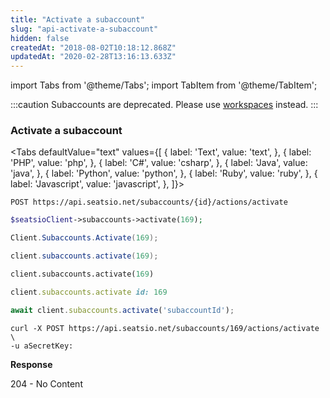 ```yaml
---
title: "Activate a subaccount"
slug: "api-activate-a-subaccount"
hidden: false
createdAt: "2018-08-02T10:18:12.868Z"
updatedAt: "2020-02-28T13:16:13.633Z"
---
```


import Tabs from '@theme/Tabs';
import TabItem from '@theme/TabItem';

:::caution 
Subaccounts are deprecated. Please use [workspaces](api-workspaces) instead.
:::
### Activate a subaccount


<Tabs 
  defaultValue="text"
  values={[
{ label: 'Text', value: 'text', },
{ label: 'PHP', value: 'php', },
{ label: 'C#', value: 'csharp', },
{ label: 'Java', value: 'java', },
{ label: 'Python', value: 'python', },
{ label: 'Ruby', value: 'ruby', },
{ label: 'Javascript', value: 'javascript', },
]}>
<TabItem value='text'>

```text
POST https://api.seatsio.net/subaccounts/{id}/actions/activate
```

</TabItem>
<TabItem value='php'>

```php
$seatsioClient->subaccounts->activate(169);
```

</TabItem>
<TabItem value='csharp'>

```csharp
Client.Subaccounts.Activate(169);
```

</TabItem>
<TabItem value='java'>

```java
client.subaccounts.activate(169);
```

</TabItem>
<TabItem value='python'>

```python
client.subaccounts.activate(169)
```

</TabItem>
<TabItem value='ruby'>

```ruby
client.subaccounts.activate id: 169
```

</TabItem>
<TabItem value='javascript'>

```javascript
await client.subaccounts.activate('subaccountId');
```

</TabItem>
</Tabs>



```curl
curl -X POST https://api.seatsio.net/subaccounts/169/actions/activate \
-u aSecretKey:
```
**Response**

204 - No Content
